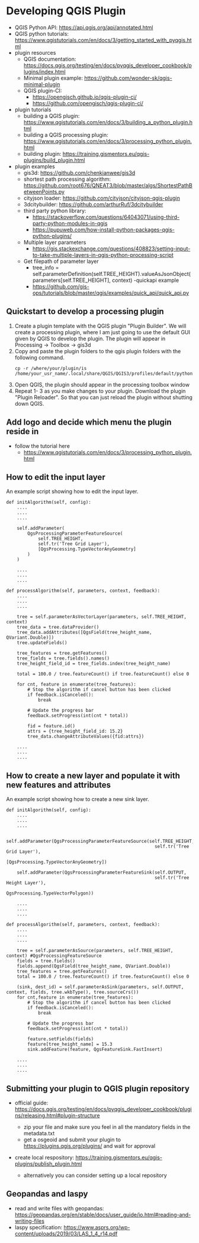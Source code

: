# Developing QGIS Plugin
- QGIS Python API: https://api.qgis.org/api/annotated.html
- QGIS python tutorials: https://www.qgistutorials.com/en/docs/3/getting_started_with_pyqgis.html
- plugin resources
    - QGIS documentation: https://docs.qgis.org/testing/en/docs/pyqgis_developer_cookbook/plugins/index.html
    - Minimal plugin example: https://github.com/wonder-sk/qgis-minimal-plugin
    - QGIS plugin-CI: 
        - https://opengisch.github.io/qgis-plugin-ci/
        - https://github.com/opengisch/qgis-plugin-ci/
- plugin tutorials
    - building a QGIS plugin: https://www.qgistutorials.com/en/docs/3/building_a_python_plugin.html
    - building a QGIS processing plugin: https://www.qgistutorials.com/en/docs/3/processing_python_plugin.html
    - building plugin: https://training.gismentors.eu/qgis-plugins/build_plugin.html
- plugin examples
    - gis3d: https://github.com/chenkianwee/gis3d
    - shortest path processing algorithm: https://github.com/root676/QNEAT3/blob/master/algs/ShortestPathBetweenPoints.py
    - cityjson loader: https://github.com/cityjson/cityjson-qgis-plugin
    - 3dcitybuilder: https://github.com/arthurRuf/3dcitybuilder
    - third party python library: 
        - https://stackoverflow.com/questions/64043071/using-third-party-python-modules-in-qgis
        - https://pupuweb.com/how-install-python-packages-qgis-python-plugins/
    - Multiple layer parameters
        - https://gis.stackexchange.com/questions/408823/setting-input-to-take-multiple-layers-in-qgis-python-processing-script
    - Get filepath of parameter layer
        - tree_info = self.parameterDefinition(self.TREE_HEIGHT).valueAsJsonObject(parameters[self.TREE_HEIGHT], context)
    -quickapi example
        - https://github.com/gis-ops/tutorials/blob/master/qgis/examples/quick_api/quick_api.py

## Quickstart to develop a processing plugin
1. Create a plugin template with the QGIS plugin "Plugin Builder". We will create a processing plugin, where I am just going to use the default GUI given by QGIS to develop the plugin. The plugin will appear in Processing -> Toolbox -> gis3d
2. Copy and paste the plugin folders to the qgis plugin folders with the following command.
    ```
    cp -r /where/your/plugin/is /home/your_usr_name/.local/share/QGIS/QGIS3/profiles/default/python/plugins
    ```
3. Open QGIS, the plugin should appear in the processing toolbox window
4. Repeat 1- 3 as you make changes to your plugin. Download the plugin "Plugin Reloader". So that you can just reload the plugin without shutting down QGIS.

## Add logo and decide which menu the plugin reside in
- follow the tutorial here
    - https://www.qgistutorials.com/en/docs/3/processing_python_plugin.html
    
## How to edit the input layer
An example script showing how to edit the input layer.
```
def initAlgorithm(self, config):
    ....
    ....
    ....

    self.addParameter(
        QgsProcessingParameterFeatureSource(
            self.TREE_HEIGHT,
            self.tr('Tree Grid Layer'),
            [QgsProcessing.TypeVectorAnyGeometry]
        )
    )

    ....
    ....
    ....

def processAlgorithm(self, parameters, context, feedback):
    ....
    ....
    ....

    tree = self.parameterAsVectorLayer(parameters, self.TREE_HEIGHT, context)
    tree_data = tree.dataProvider()
    tree_data.addAttributes([QgsField(tree_height_name, QVariant.Double)])
    tree.updateFields()

    tree_features = tree.getFeatures()
    tree_fields = tree.fields().names()
    tree_height_field_id = tree_fields.index(tree_height_name)

    total = 100.0 / tree.featureCount() if tree.featureCount() else 0

    for cnt, feature in enumerate(tree_features):
        # Stop the algorithm if cancel button has been clicked
        if feedback.isCanceled():
            break
        
        # Update the progress bar
        feedback.setProgress(int(cnt * total))
        
        fid = feature.id()
        attrs = {tree_height_field_id: 15.2}
        tree_data.changeAttributeValues({fid:attrs})
        
    ....
    ....
    ....
```
## How to create a new layer and populate it with new features and attributes
An example script showing how to create a new sink layer.
```
def initAlgorithm(self, config):
    ....
    ....
    ....

    self.addParameter(QgsProcessingParameterFeatureSource(self.TREE_HEIGHT,
                                                        self.tr('Tree Grid Layer'),
                                                        [QgsProcessing.TypeVectorAnyGeometry])

    self.addParameter(QgsProcessingParameterFeatureSink(self.OUTPUT,
                                                        self.tr('Tree Height Layer'),
                                                        QgsProcessing.TypeVectorPolygon))
    
    ....
    ....
    ....

def processAlgorithm(self, parameters, context, feedback):
    ....
    ....
    ....

    tree = self.parameterAsSource(parameters, self.TREE_HEIGHT, context) #QgsProcessingFeatureSource
    fields = tree.fields()
    fields.append(QgsField(tree_height_name, QVariant.Double))
    tree_features = tree.getFeatures()
    total = 100.0 / tree.featureCount() if tree.featureCount() else 0

    (sink, dest_id) = self.parameterAsSink(parameters, self.OUTPUT, context, fields, tree.wkbType(), tree.sourceCrs())
    for cnt,feature in enumerate(tree_features):
        # Stop the algorithm if cancel button has been clicked
        if feedback.isCanceled():
            break
        
        # Update the progress bar
        feedback.setProgress(int(cnt * total))

        feature.setFields(fields)
        feature[tree_height_name] = 15.3
        sink.addFeature(feature, QgsFeatureSink.FastInsert)

    ....
    ....
    ....
```
## Submitting your plugin to QGIS plugin repository
- official guide: https://docs.qgis.org/testing/en/docs/pyqgis_developer_cookbook/plugins/releasing.html#plugin-structure
    - zip your file and make sure you feel in all the mandatory fields in the metadata.txt
    - get a osgeoid and submit your plugin to https://plugins.qgis.org/plugins/ and wait for approval

- create local respository: https://training.gismentors.eu/qgis-plugins/publish_plugin.html
    - alternatively you can consider setting up a local repository

## Geopandas and laspy
- read and write files with geopandas: https://geopandas.org/en/stable/docs/user_guide/io.html#reading-and-writing-files
- laspy specification: https://www.asprs.org/wp-content/uploads/2019/03/LAS_1_4_r14.pdf